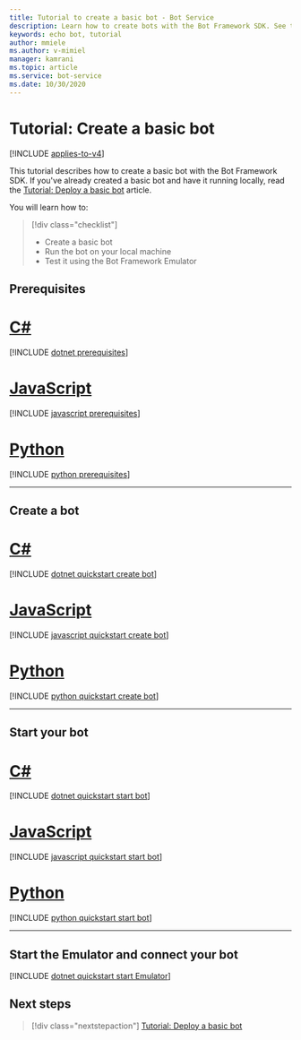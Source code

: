 ```yaml
---
title: Tutorial to create a basic bot - Bot Service
description: Learn how to create bots with the Bot Framework SDK. See the steps that are needed to build, run, connect, and test bots.
keywords: echo bot, tutorial
author: mmiele
ms.author: v-mimiel
manager: kamrani
ms.topic: article
ms.service: bot-service
ms.date: 10/30/2020
---
```


# Tutorial: Create a basic bot

[!INCLUDE [applies-to-v4](~/includes/applies-to-v4-current.md)]

This tutorial describes how to create a basic bot with the Bot Framework SDK. If you've already created a basic bot and have it running locally, read the [Tutorial: Deploy a basic bot](bot-builder-tutorial-deploy-basic-bot.md) article.

You will learn how to:
> [!div class="checklist"]
> * Create a basic bot
> * Run the bot on your local machine
> * Test it using the Bot Framework Emulator

## Prerequisites

# [C#](#tab/csharp)

[!INCLUDE [dotnet prerequisites](~/includes/quickstart/dotnet/quickstart-dotnet-prerequisites.md)]

# [JavaScript](#tab/javascript)

[!INCLUDE [javascript prerequisites](~/includes/quickstart/javascript/quickstart-javascript-prerequisites.md)]

# [Python](#tab/python)

[!INCLUDE [python prerequisites](~/includes/quickstart/python/quickstart-python-prerequisites.md)]

---

## Create a bot

# [C#](#tab/csharp)

[!INCLUDE [dotnet quickstart create bot](~/includes/quickstart/dotnet/quickstart-dotnet-create-bot.md)]

# [JavaScript](#tab/javascript)

[!INCLUDE [javascript quickstart create bot](~/includes/quickstart/javascript/quickstart-javascript-create-bot.md)]

# [Python](#tab/python)

[!INCLUDE [python quickstart create bot](~/includes/quickstart/python/quickstart-python-create-bot.md)]

---

## Start your bot

# [C#](#tab/csharp)

[!INCLUDE [dotnet quickstart start bot](~/includes/quickstart/dotnet/quickstart-dotnet-start-bot.md)]

# [JavaScript](#tab/javascript)

[!INCLUDE [javascript quickstart start bot](~/includes/quickstart/javascript/quickstart-javascript-start-bot.md)]

# [Python](#tab/python)

[!INCLUDE [python quickstart start bot](~/includes/quickstart/python/quickstart-python-start-bot.md)]

---

## Start the Emulator and connect your bot

[!INCLUDE [dotnet quickstart start Emulator](~/includes/quickstart/common/quickstart-start-emulator.md)]

## Next steps

> [!div class="nextstepaction"]
> [Tutorial: Deploy a basic bot](bot-builder-tutorial-deploy-basic-bot.md)
